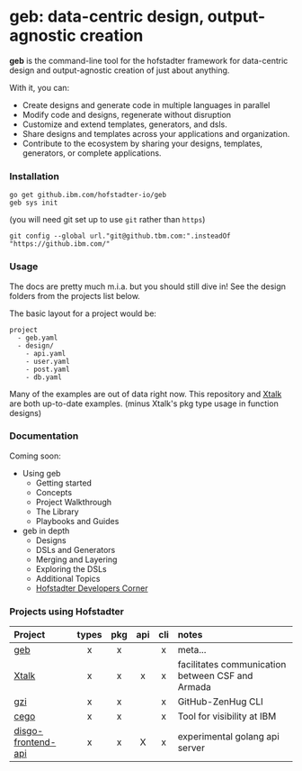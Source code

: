 # geb: data-centric design, output-agnostic creation

__geb__ is the command-line tool for the hofstadter
framework for data-centric design and output-agnostic creation
of just about anything.

With it, you can:

- Create designs and generate code in multiple languages in parallel
- Modify code and designs, regenerate without disruption
- Customize and extend templates, generators, and dsls.
- Share designs and templates across your applications and organization.
- Contribute to the ecosystem by sharing your designs, templates, generators, or complete applications.


### Installation

```
go get github.ibm.com/hofstadter-io/geb
geb sys init
```

(you will need git set up to use `git` rather than `https`)

`git config --global url."git@github.tbm.com:".insteadOf "https://github.ibm.com/"`


### Usage

The docs are pretty much m.i.a. but you should still dive in!
See the design folders from the projects list below.

The basic layout for a project would be:

```
project
  - geb.yaml
  - design/
    - api.yaml
    - user.yaml
    - post.yaml
    - db.yaml
```

Many of the examples are out of data right now.
This repository and [Xtalk](https://github.ibm.com/krobots/k8s-csf-xtalk)
are both up-to-date examples. (minus Xtalk's pkg type usage in function designs)



### Documentation

Coming soon:

- Using geb
    - Getting started
    - Concepts
    - Project Walkthrough
    - The Library
    - Playbooks and Guides
- geb in depth
    - Designs
    - DSLs and Generators
    - Merging and Layering
    - Exploring the DSLs
    - Additional Topics
    - [Hofstadter Developers Corner](./doc/develop)

### Projects using Hofstadter

| Project                                                           | types | pkg | api | cli | notes |
|:--------                                                          |:-----:|:---:|:---:|:---:|:------|
| [geb](https://github.ibm.com/hofstadter-io/geb)                   |   x   |  x  |     |  x  | meta... |
| [Xtalk](https://github.ibm.com/krobots/k8s-csf-xtalk)             |   x   |  x  |  x  |  x  | facilitates communication between CSF and Armada |
| [gzi](https://github.ibm.com/hofstadter-io/gzi)                   |   x   |  x  |     |  x  | GitHub-ZenHug CLI |
| [cego](https://github.ibm.com/hofstadter-io/cego)                 |   x   |  x  |     |  x  | Tool for visibility at IBM |
| [disgo-frontend-api](https://github.ibm.com/hofstadter-io/geb)    |   x   |  x  |  X  |  x  | experimental golang api server |

